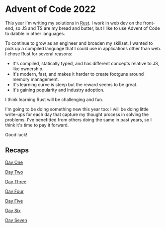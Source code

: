 # Advent of Code 2022

This year I'm writing my solutions in [Rust](https://www.rust-lang.org/). I work in web dev on the front-end, so JS and TS are my bread and butter, but I like to use Advent of Code to dabble in other languages.

To continue to grow as an engineer and broaden my skillset, I wanted to pick up a compiled language that I could use in applications other than web. I chose Rust for several reasons:

- It's compiled, statically typed, and has different concepts relative to JS, like ownership.
- It's modern, fast, and makes it harder to create footguns around memory management.
- It's learning curve is steep but the reward seems to be great.
- It's gaining popularity and industry adoption.

I think learning Rust will be challenging and fun.

I'm going to be doing something new this year too: I will be doing little write-ups for each day that capture my thought process in solving the problems. I've benefitted from others doing the same in past years, so I think it's time to pay it forward.

Good luck!

## Recaps

[Day One](./src/bin/01/recap.md)

[Day Two](./src/bin/02/recap.md)

[Day Three](./src/bin/03/recap.md)

[Day Four](./src/bin/04/recap.md)

[Day Five](./src/bin/05/recap.md)

[Day Six](./src/bin/06/recap.md)

[Day Seven](./src/bin/07/recap.md)
